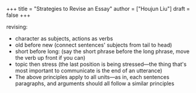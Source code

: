 +++
title = "Strategies to Revise an Essay"
author = ["Houjun Liu"]
draft = false
+++

revising:

-   character as subjects, actions as verbs
-   old before new (connect sentences' subjects from tail to head)
-   short before long: (say the short phrase before the long phrase, move the verb up front if you can)
-   topic then stress (the last position is being stressed—the thing that's most important to communicate is the end of an utterance)
-   The above principles apply to all units—as in, each sentences paragraphs, and arguments should all follow a similar principles
